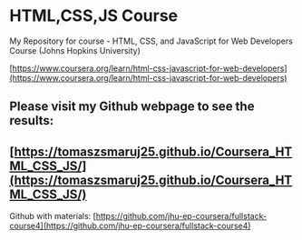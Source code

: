 # HTML,CSS,JS Course
My Repository for course - HTML, CSS, and JavaScript for Web Developers Course (Johns Hopkins University)

[https://www.coursera.org/learn/html-css-javascript-for-web-developers](https://www.coursera.org/learn/html-css-javascript-for-web-developers)


## Please visit my Github webpage to see the results: 
## [https://tomaszsmaruj25.github.io/Coursera_HTML_CSS_JS/](https://tomaszsmaruj25.github.io/Coursera_HTML_CSS_JS/)

Github with materials: [https://github.com/jhu-ep-coursera/fullstack-course4](https://github.com/jhu-ep-coursera/fullstack-course4)
